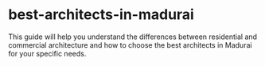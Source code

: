 # best-architects-in-madurai
This guide will help you understand the differences between residential and commercial architecture and how to choose the best architects in Madurai for your specific needs.
